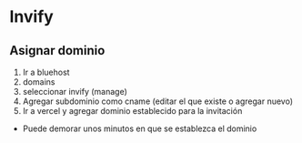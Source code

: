# Invify


## Asignar dominio

1. Ir a bluehost
2. domains 
3. seleccionar invify (manage)
4. Agregar subdominio como cname (editar el que existe o agregar nuevo)
5. Ir a vercel y agregar dominio establecido para la invitación

* Puede demorar unos minutos en que se establezca el dominio
